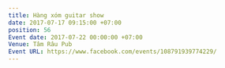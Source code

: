 ```yaml
---
title: Hàng xóm guitar show
date: 2017-07-17 09:15:00 +07:00
position: 56
Event date: 2017-07-22 00:00:00 +07:00
Venue: Tâm Râu Pub
Event URL: https://www.facebook.com/events/108791939774229/
---
```


